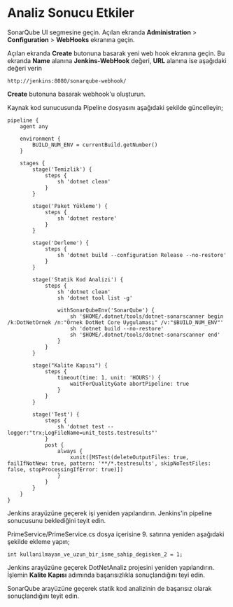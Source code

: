 # Analiz Sonucu Etkiler

SonarQube UI segmesine geçin. Açılan ekranda **Administration** > **Configuration** > **WebHooks** ekranına geçin.

Açılan ekranda **Create** butonuna basarak yeni web hook ekranına geçin. Bu ekranda **Name** alanına **Jenkins-WebHook** değeri, **URL** alanına ise aşağıdaki değeri verin

`http://jenkins:8080/sonarqube-webhook/`

**Create** butonuna basarak webhook'u oluşturun.

Kaynak kod sunucusunda Pipeline dosyasını aşağıdaki şekilde güncelleyin;

```
pipeline {
    agent any
    
    environment {
        BUILD_NUM_ENV = currentBuild.getNumber()
    }

    stages {
        stage('Temizlik') { 
            steps {
                sh 'dotnet clean' 
            }
        }
        
        stage('Paket Yükleme') { 
            steps {
                sh 'dotnet restore' 
            }
        }

        stage('Derleme') { 
            steps {
                sh 'dotnet build --configuration Release --no-restore' 
            }
        }

        stage('Statik Kod Analizi') { 
            steps {
                sh 'dotnet clean'
                sh 'dotnet tool list -g'
                
                withSonarQubeEnv('SonarQube') {
                    sh '$HOME/.dotnet/tools/dotnet-sonarscanner begin /k:DotNetOrnek /n:"Örnek DotNet Core Uygulaması" /v:"$BUILD_NUM_ENV"'
                    sh 'dotnet build --no-restore'
                    sh '$HOME/.dotnet/tools/dotnet-sonarscanner end'
                }
            }
        }
        
        stage("Kalite Kapısı") {
            steps {
                timeout(time: 1, unit: 'HOURS') {
                    waitForQualityGate abortPipeline: true
                }
            }
        }
        
        stage('Test') { 
            steps {
                sh 'dotnet test --logger:"trx;LogFileName=unit_tests.testresults"' 
            }
            post {
                always {
                    xunit([MSTest(deleteOutputFiles: true, failIfNotNew: true, pattern: '**/*.testresults', skipNoTestFiles: false, stopProcessingIfError: true)])
                }
            }
        }
    }
}
```

Jenkins arayüzüne geçerek işi yeniden yapılandırın. Jenkins'in pipeline sonucusunu beklediğini teyit edin.

PrimeService/PrimeService.cs dosya içerisine 9. satırına yeniden aşağıdaki şekilde ekleme yapın;

`int kullanilmayan_ve_uzun_bir_isme_sahip_degisken_2 = 1;`

Jenkins arayüzüne geçerek DotNetAnaliz projesini yeniden yapılandırın. İşlemin **Kalite Kapısı** adımında başarısızlıkla sonuçlandığını teyi edin.

SonarQube arayüzüne geçerek statik kod analizinin de başarısız olarak sonuçlandığını teyit edin.